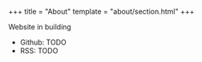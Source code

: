 +++
title = "About"
template = "about/section.html"
+++

Website in building

* Github: TODO
* RSS: TODO
